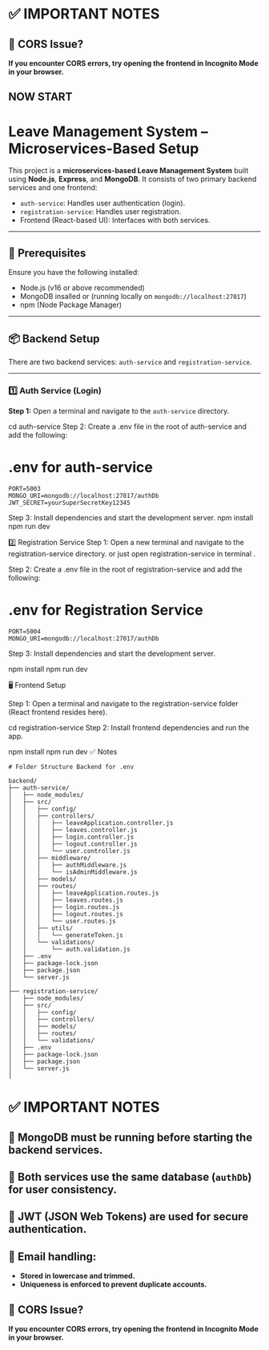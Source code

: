# ✅ **IMPORTANT NOTES**
## 🔹 **CORS Issue?**
**If you encounter CORS errors, try opening the frontend in Incognito Mode in your browser.**

## NOW START 


# Leave Management System – Microservices-Based Setup

This project is a **microservices-based Leave Management System** built using **Node.js**, **Express**, and **MongoDB**. It consists of two primary backend services and one frontend:

- `auth-service`: Handles user authentication (login).
- `registration-service`: Handles user registration.
- Frontend (React-based UI): Interfaces with both services.

---

## 🔧 Prerequisites

Ensure you have the following installed:

- Node.js (v16 or above recommended)
- MongoDB insalled  or  (running locally on `mongodb://localhost:27017`) 
- npm (Node Package Manager)

---

## 📦 Backend Setup

There are two backend services: `auth-service` and `registration-service`.

---

### 1️⃣ Auth Service (Login)

**Step 1:** Open a terminal and navigate to the `auth-service` directory.


cd auth-service
Step 2: Create a .env file in the root of auth-service and add the following:

# .env for auth-service
```
PORT=5003
MONGO_URI=mongodb://localhost:27017/authDb
JWT_SECRET=yourSuperSecretKey12345
```
Step 3: Install dependencies and start the development server.
npm install
npm run dev


2️⃣ Registration Service
Step 1: Open a new terminal and navigate to the registration-service directory.  or just open registration-service in terminal .

Step 2: Create a .env file in the root of registration-service and add the following:

# .env for Registration Service
```
PORT=5004
MONGO_URI=mongodb://localhost:27017/authDb
```
Step 3: Install dependencies and start the development server.

npm install
npm run dev

🖥️ Frontend Setup

Step 1: Open a terminal and navigate to the registration-service folder (React frontend resides here).

cd registration-service
Step 2: Install frontend dependencies and run the app.

npm install
npm run dev
✅ Notes



```
# Folder Structure Backend for .env 

backend/
├── auth-service/
│   ├── node_modules/
│   ├── src/
│   │   ├── config/
│   │   ├── controllers/
│   │   │   ├── leaveApplication.controller.js
│   │   │   ├── leaves.controller.js
│   │   │   ├── login.controller.js
│   │   │   ├── logout.controller.js
│   │   │   └── user.controller.js
│   │   ├── middleware/
│   │   │   ├── authMiddleware.js
│   │   │   └── isAdminMiddleware.js
│   │   ├── models/
│   │   ├── routes/
│   │   │   ├── leaveApplication.routes.js
│   │   │   ├── leaves.routes.js
│   │   │   ├── login.routes.js
│   │   │   ├── logout.routes.js
│   │   │   └── user.routes.js
│   │   ├── utils/
│   │   │   └── generateToken.js
│   │   └── validations/
│   │       └── auth.validation.js
│   ├── .env
│   ├── package-lock.json
│   ├── package.json
│   └── server.js
│
├── registration-service/
│   ├── node_modules/
│   ├── src/
│   │   ├── config/
│   │   ├── controllers/
│   │   ├── models/
│   │   ├── routes/
│   │   └── validations/
│   ├── .env
│   ├── package-lock.json
│   ├── package.json
│   └── server.js
│

```
# ✅ **IMPORTANT NOTES**

## 🔹 **MongoDB must be running before starting the backend services.**

## 🔹 **Both services use the same database (`authDb`) for user consistency.**

## 🔹 **JWT (JSON Web Tokens) are used for secure authentication.**

## 🔹 **Email handling:**
- **Stored in lowercase and trimmed.**
- **Uniqueness is enforced to prevent duplicate accounts.**

## 🔹 **CORS Issue?**
**If you encounter CORS errors, try opening the frontend in Incognito Mode in your browser.**
